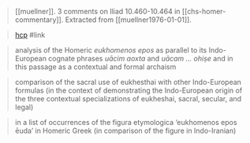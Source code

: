 > [[muellner]]. 3 comments on  Iliad 10.460-10.464 in [[chs-homer-commentary]]. Extracted from [[muellner1976-01-01]].

> [hcp](https://nrs.chs.harvard.edu/v2/urn:cts:CHS:Commentaries.AHCIP:Iliad.10.460-10.464.STj5fEu.0)
> #link 

> analysis of the Homeric *eukhomenos epos* as parallel to its Indo-European cognate phrases *uācim aoxta* and *uācam … ohiṣe* and in this passage as a contextual and formal archaism

> comparison of the sacral use of eukhesthai with other Indo-European formulas (in the context of demonstrating the Indo-European origin of the three contextual specializations of eukheshai, sacral, secular, and legal)

> in a list of occurrences of the figura etymologica ‘eukhomenos epos ēuda’ in Homeric Greek (in comparison of the figure in Indo-Iranian)